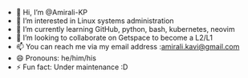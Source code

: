 - 👋 Hi, I’m @Amirali-KP
- 👀 I’m interested in Linux systems administration
- 🌱 I’m currently learning GitHub, python, bash, kubernetes, neovim
- 💞️ I’m looking to collaborate on Getspace to become a L2/L1
- 📫 You can reach me via my email address :amirali.kavi@gmail.com
- 😄 Pronouns: he/him/his
- ⚡ Fun fact: Under maintenance :D

<!---
Amirali-KP/Amirali-KP is a ✨ special ✨ repository because its `README.md` (this file) appears on your GitHub profile.
You can click the Preview link to take a look at your changes.
--->
